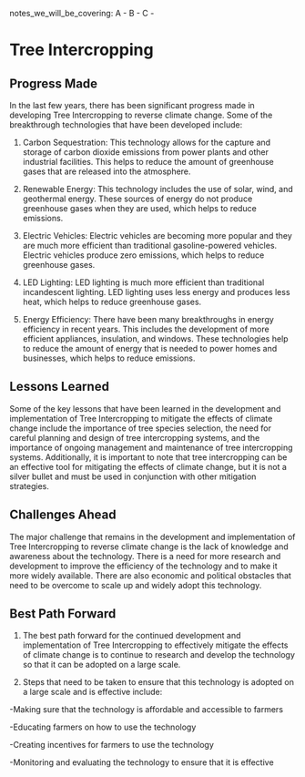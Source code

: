 notes_we_will_be_covering:
A -
B -
C -

# Tree Intercropping

## Progress Made

In the last few years, there has been significant progress made in developing Tree Intercropping to reverse climate change. Some of the breakthrough technologies that have been developed include:

1. Carbon Sequestration: This technology allows for the capture and storage of carbon dioxide emissions from power plants and other industrial facilities. This helps to reduce the amount of greenhouse gases that are released into the atmosphere.

2. Renewable Energy: This technology includes the use of solar, wind, and geothermal energy. These sources of energy do not produce greenhouse gases when they are used, which helps to reduce emissions.

3. Electric Vehicles: Electric vehicles are becoming more popular and they are much more efficient than traditional gasoline-powered vehicles. Electric vehicles produce zero emissions, which helps to reduce greenhouse gases.

4. LED Lighting: LED lighting is much more efficient than traditional incandescent lighting. LED lighting uses less energy and produces less heat, which helps to reduce greenhouse gases.

5. Energy Efficiency: There have been many breakthroughs in energy efficiency in recent years. This includes the development of more efficient appliances, insulation, and windows. These technologies help to reduce the amount of energy that is needed to power homes and businesses, which helps to reduce emissions.

## Lessons Learned

Some of the key lessons that have been learned in the development and implementation of Tree Intercropping to mitigate the effects of climate change include the importance of tree species selection, the need for careful planning and design of tree intercropping systems, and the importance of ongoing management and maintenance of tree intercropping systems. Additionally, it is important to note that tree intercropping can be an effective tool for mitigating the effects of climate change, but it is not a silver bullet and must be used in conjunction with other mitigation strategies.

## Challenges Ahead

The major challenge that remains in the development and implementation of Tree Intercropping to reverse climate change is the lack of knowledge and awareness about the technology. There is a need for more research and development to improve the efficiency of the technology and to make it more widely available. There are also economic and political obstacles that need to be overcome to scale up and widely adopt this technology.

## Best Path Forward

1. The best path forward for the continued development and implementation of Tree Intercropping to effectively mitigate the effects of climate change is to continue to research and develop the technology so that it can be adopted on a large scale.

2. Steps that need to be taken to ensure that this technology is adopted on a large scale and is effective include:

-Making sure that the technology is affordable and accessible to farmers

-Educating farmers on how to use the technology

-Creating incentives for farmers to use the technology

-Monitoring and evaluating the technology to ensure that it is effective

